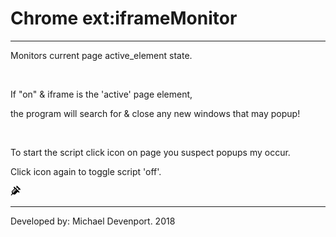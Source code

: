 <h1>Chrome ext:iframeMonitor</h1>
<hr>
<p>Monitors current page active_element state.</p>
<br>
<p>If "on" & iframe is the 'active' page element,</p>
<p>the program will search for & close any new windows that may popup!</p>
<br>
<p>To start the script click icon on page you suspect popups my occur.</p>
<p>Click icon again to toggle script 'off'.</p>

<img src="syringe_icon.png">
<hr>
<p>Developed by: Michael Devenport. 2018</p>